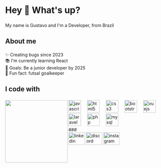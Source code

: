 <h1 align="left">Hey 👋 What's up?</h1>

###

<p align="left">My name is Gustavo and I'm a Developer, from Brazil</p>

### 

<h2 align="left">About me</h2>

### 

<p align="left">
✨ Creating bugs since 2023<br>
📚 I'm currently learning React<br>
🎯 Goals: Be a junior developer by 2025<br>
🎲 Fun fact: futsal goalkeeper</p> 

###

<h2 align="left">I code with</h2>

### 

<img align="left" height="200" src="https://i.gifer.com/YNXo.gif"  /> 

### 

<div align="left"> <img src="https://cdn.jsdelivr.net/gh/devicons/devicon/icons/javascript/javascript-original.svg" height="40" alt="javascript logo"  /> <img width="12" /> <img src="https://cdn.jsdelivr.net/gh/devicons/devicon/icons/html5/html5-original.svg" height="40" alt="html5 logo"  /> <img width="12" /> <img src="https://cdn.jsdelivr.net/gh/devicons/devicon/icons/css3/css3-original.svg" height="40" alt="css3 logo"  /> <img width="12" /> <img src="https://cdn.jsdelivr.net/gh/devicons/devicon/icons/bootstrap/bootstrap-original.svg" height="40" alt="bootstrap logo"  /> <img width="12" /> <img src="https://cdn.jsdelivr.net/gh/devicons/devicon/icons/vuejs/vuejs-original.svg" height="40" alt="vuejs logo"  /> <img width="12" /> <img src="https://cdn.simpleicons.org/laravel/FF2D20" height="40" alt="laravel logo"  /> <img width="12" /> <img src="https://cdn.jsdelivr.net/gh/devicons/devicon/icons/php/php-original.svg" height="40" alt="php logo" /> <img width="12" /> <img src="https://cdn.jsdelivr.net/gh/devicons/devicon/icons/mysql/mysql-original.svg" height="40" alt="mysql logo"  /> </div> ### <div align="left"> <a href="https://www.linkedin.com/in/gustavo-jos%C3%A9-da-silva-hlusiak-9606b1316/"><img src="https://raw.githubusercontent.com/maurodesouza/profile-readme-generator/master/src/assets/icons/social/linkedin/default.svg" width="52" height="40" alt="linkedin logo"  /></a> <img src="https://raw.githubusercontent.com/maurodesouza/profile-readme-generator/master/src/assets/icons/social/discord/default.svg" width="52" height="40" alt="discord logo"  /> <a href="https://www.instagram.com/g_hlusiak/"><img src="https://raw.githubusercontent.com/maurodesouza/profile-readme-generator/master/src/assets/icons/social/instagram/default.svg" width="52" height="40" alt="instagram logo" /></a> </div>

###

